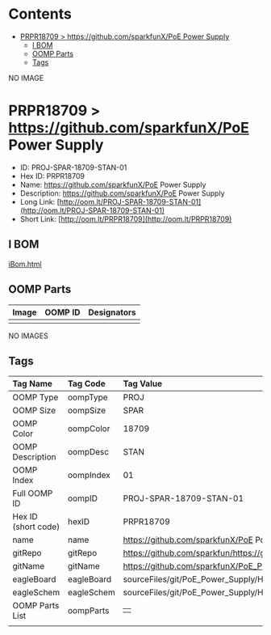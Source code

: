 



Contents
========

* [PRPR18709 > https://github.com/sparkfunX/PoE Power Supply](#prpr18709--httpsgithubcomsparkfunxpoe-power-supply)
	* [I BOM](#i-bom)
	* [OOMP Parts](#oomp-parts)
	* [Tags](#tags)
  
NO IMAGE  
# PRPR18709 > https://github.com/sparkfunX/PoE Power Supply

- ID: PROJ-SPAR-18709-STAN-01
- Hex ID: PRPR18709
- Name: https://github.com/sparkfunX/PoE Power Supply
- Description: https://github.com/sparkfunX/PoE Power Supply
- Long Link: [http://oom.lt/PROJ-SPAR-18709-STAN-01](http://oom.lt/PROJ-SPAR-18709-STAN-01)
- Short Link: [http://oom.lt/PRPR18709](http://oom.lt/PRPR18709)

## I BOM
  
[iBom.html](https://htmlpreview.github.io/?https://github.com/oomlout/oomlout_OOMP_projects_V2/blob/main/PROJ/SPAR/18709/STAN/01/ibom.html)
## OOMP Parts
  

|Image|OOMP ID|Designators|
| :--- | :--- | :--- |
||||
  
NO IMAGES  
## Tags
  

|Tag Name|Tag Code|Tag Value|
| :--- | :--- | :--- |
|OOMP Type|oompType|PROJ|
|OOMP Size|oompSize|SPAR|
|OOMP Color|oompColor|18709|
|OOMP Description|oompDesc|STAN|
|OOMP Index|oompIndex|01|
|Full OOMP ID|oompID|PROJ-SPAR-18709-STAN-01|
|Hex ID (short code)|hexID|PRPR18709|
|name|name|https://github.com/sparkfunX/PoE Power Supply|
|gitRepo|gitRepo|https://github.com/sparkfun/https://github.com/sparkfunX/PoE_Power_Supply|
|gitName|gitName|https://github.com/sparkfunX/PoE_Power_Supply|
|eagleBoard|eagleBoard|sourceFiles/git/PoE_Power_Supply/Hardware/POE_Power_Supply.brd|
|eagleSchem|eagleSchem|sourceFiles/git/PoE_Power_Supply/Hardware/POE_Power_Supply.sch|
|OOMP Parts List|oompParts|<table><tr><td></td></tr></table>|
||||
